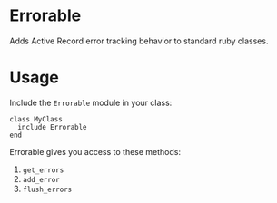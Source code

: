 Errorable
=========

Adds Active Record error tracking behavior to standard ruby classes.

# Usage

Include the `Errorable` module in your class: 

```
class MyClass
  include Errorable
end
```

Errorable gives you access to these methods: 
1.  `get_errors`
2.  `add_error`
3.  `flush_errors`




